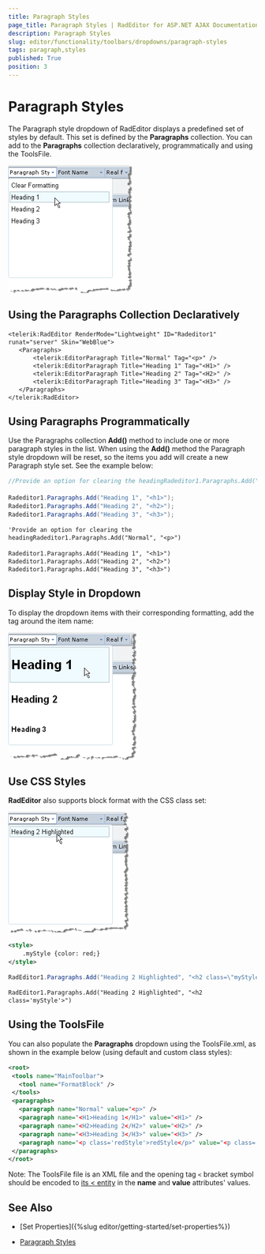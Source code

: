 ```yaml
---
title: Paragraph Styles
page_title: Paragraph Styles | RadEditor for ASP.NET AJAX Documentation
description: Paragraph Styles
slug: editor/functionality/toolbars/dropdowns/paragraph-styles
tags: paragraph,styles
published: True
position: 3
---
```


# Paragraph Styles

The Paragraph style dropdown of RadEditor displays a predefined set of styles by default. This set is defined by the **Paragraphs** collection. You can add to the **Paragraphs** collection declaratively, programmatically and using the ToolsFile.

![](images/editor-dropdowns004.png)

## Using the Paragraphs Collection Declaratively

````ASP.NET
<telerik:RadEditor RenderMode="Lightweight" ID="Radeditor1" runat="server" Skin="WebBlue">
   <Paragraphs>
	   <telerik:EditorParagraph Title="Normal" Tag="<p>" />
	   <telerik:EditorParagraph Title="Heading 1" Tag="<H1>" />
	   <telerik:EditorParagraph Title="Heading 2" Tag="<H2>" />
	   <telerik:EditorParagraph Title="Heading 3" Tag="<H3>" />
   </Paragraphs>
</telerik:RadEditor> 
````

## Using Paragraphs Programmatically

Use the Paragraphs collection **Add()** method to include one or more paragraph styles in the list. When using the **Add()** method the Paragraph style dropdown will be reset, so the items you add will create a new Paragraph style set. See the example below:

````C#
//Provide an option for clearing the headingRadeditor1.Paragraphs.Add("Normal", "<p>");

Radeditor1.Paragraphs.Add("Heading 1", "<h1>");
Radeditor1.Paragraphs.Add("Heading 2", "<h2>");
Radeditor1.Paragraphs.Add("Heading 3", "<h3>");         
````
````VB
'Provide an option for clearing the headingRadeditor1.Paragraphs.Add("Normal", "<p>")

Radeditor1.Paragraphs.Add("Heading 1", "<h1>")
Radeditor1.Paragraphs.Add("Heading 2", "<h2>")
Radeditor1.Paragraphs.Add("Heading 3", "<h3>")
````


## Display Style in Dropdown

To display the dropdown items with their corresponding formatting, add the tag around the item name:

![](images/editor-dropdowns005.png)

## Use CSS Styles

**RadEditor** also supports block format with the CSS class set:

![](images/editor-dropdowns006.png)

````XML
<style>
	.myStyle {color: red;}
</style>
````

````C#
RadEditor1.Paragraphs.Add("Heading 2 Highlighted", "<h2 class=\"myStyle\">");      
````
````VB
RadEditor1.Paragraphs.Add("Heading 2 Highlighted", "<h2 class='myStyle'>") 
````

## Using the ToolsFile

You can also populate the **Paragraphs** dropdown using the ToolsFile.xml, as shown in the example below (using default and custom class styles):

````XML
<root>
 <tools name="MainToolbar">
   <tool name="FormatBlock" />
 </tools>
 <paragraphs>
   <paragraph name="Normal" value="<p>" />
   <paragraph name="<H1>Heading 1</H1>" value="<H1>" />
   <paragraph name="<H2>Heading 2</H2>" value="<H2>" />
   <paragraph name="<H3>Heading 3</H3>" value="<H3>" />
   <paragraph name="<p class='redStyle'>redStyle</p>" value="<p class='redStyle'>" />
 </paragraphs>
</root> 
````

Note: The ToolsFile file is an XML file and the opening tag `<` bracket symbol should be encoded to [its &lt; entity](http://www.w3schools.com/html/html_entities.asp) in the **name** and **value** attributes' values.

## See Also

 * [Set Properties]({%slug editor/getting-started/set-properties%})

 * [Paragraph Styles](http://demos.telerik.com/aspnet-ajax/editor/examples/formatblock/defaultcs.aspx)
